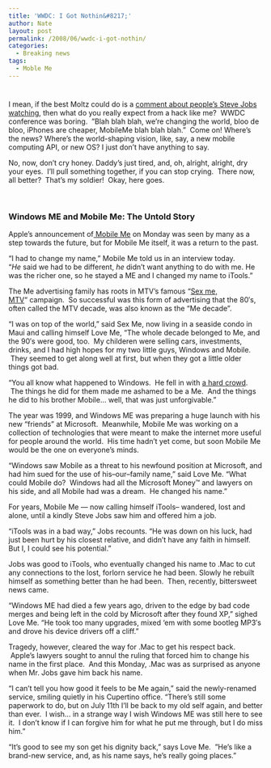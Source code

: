 ```yaml
---
title: 'WWDC: I Got Nothin&#8217;'
author: Nate
layout: post
permalink: /2008/06/wwdc-i-got-nothin/
categories:
  - Breaking news
tags:
  - Moble Me
---
```

# 

I mean, if the best Moltz could do is a [comment about people’s Steve Jobs watching][1], then what do you really expect from a hack like me?  WWDC conference was boring.  ”Blah blah blah, we’re changing the world, bloo de bloo, iPhones are cheaper, MobileMe blah blah blah.”  Come on! Where’s the news? Where’s the world-shaping vision, like, say, a new mobile computing API, or new OS? I just don’t have anything to say.

 [1]: http://www.crazyapplerumors.com/?p=1041

No, now, don’t cry honey. Daddy’s just tired, and, oh, alright, alright, dry your eyes.  I’ll pull something together, if you can stop crying.  There now, all better?  That’s my soldier!  Okay, here goes.

 

### Windows ME and Mobile Me: The Untold Story

Apple’s announcement of[ Mobile Me][2] on Monday was seen by many as a step towards the future, but for Mobile Me itself, it was a return to the past.

 [2]: http://www.apple.com/mobileme/

“I had to change my name,” Mobile Me told us in an interview today. “*He* said we had to be different, *he* didn’t want anything to do with me. He was the richer one, so he stayed a ME and I changed my name to iTools.”

The Me advertising family has roots in MTV’s famous “[Sex me, MTV][3]“ campaign.  So successful was this form of advertising that the 80′s, often called the MTV decade, was also known as the “Me decade”.

 [3]: http://www.os2ezine.com/v3n05/rant.htm

“I was on top of the world,” said Sex Me, now living in a seaside condo in Maui and calling himself Love Me, “The whole decade belonged to Me, and the 90′s were good, too.  My childeren were selling cars, investments, drinks, and I had high hopes for my two little guys, Windows and Mobile.  They seemed to get along well at first, but when they got a little older things got bad.

“You all know what happened to Windows.  He fell in with [a hard crowd][4].  The things he did for them made me ashamed to be a Me.  And the things he did to his brother Mobile… well, that was just unforgivable.”

 [4]: http://www.microsoft.com

The year was 1999, and Windows ME was preparing a huge launch with his new “friends” at Microsoft.  Meanwhile, Mobile Me was working on a collection of technologies that were meant to make the internet more useful for people around the world.  His time hadn’t yet come, but soon Mobile Me would be the one on everyone’s minds.

“Windows saw Mobile as a threat to his newfound position at Microsoft, and had him sued for the use of his–our–family name,” said Love Me. “What could Mobile do?  Windows had all the Microsoft Money™ and lawyers on his side, and all Mobile had was a dream.  He changed his name.”

For years, Mobile Me — now calling himself iTools– wandered, lost and alone, until a kindly Steve Jobs saw him and offered him a job.

“iTools was in a bad way,” Jobs recounts. “He was down on his luck, had just been hurt by his closest relative, and didn’t have any faith in himself. But I, I could see his potential.”

Jobs was good to iTools, who eventually changed his name to .Mac to cut any connections to the lost, forlorn service he had been. Slowly he rebuilt himself as something better than he had been.  Then, recently, bittersweet news came.

“Windows ME had died a few years ago, driven to the edge by bad code merges and being left in the cold by Microsoft after they found XP,” sighed Love Me. “He took too many upgrades, mixed ‘em with some bootleg MP3′s and drove his device drivers off a cliff.”

Tragedy, however, cleared the way for .Mac to get his respect back.  Apple’s lawyers sought to annul the ruling that forced him to change his name in the first place.  And this Monday, .Mac was as surprised as anyone when Mr. Jobs gave him back his name.

“I can’t tell you how good it feels to be Me again,” said the newly-renamed service, smiling quietly in his Cupertino office. “There’s still some paperwork to do, but on July 11th I’ll be back to my old self again, and better than ever.  I wish… in a strange way I wish Windows ME was still here to see it.  I don’t know if I can forgive him for what he put me through, but I do miss him.”

“It’s good to see my son get his dignity back,” says Love Me.  ”He’s like a brand-new service, and, as his name says, he’s really going places.”